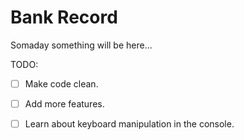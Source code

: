 # Bank Record

Somaday something will be here...

TODO: 

- [ ] Make code clean.

- [ ] Add more features.

- [ ] Learn about keyboard manipulation in the console. 
